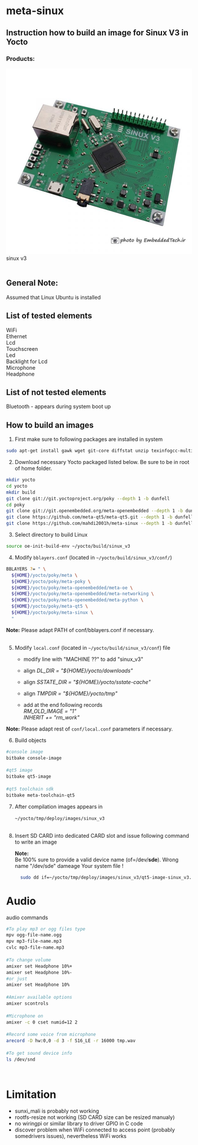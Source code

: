 # meta-sinux

## Instruction how to build an image for Sinux V3 in Yocto

### Products:

![](sinux_v3s_img_top.jpg) <br>
sinux v3 <br>
<br>


## General Note:
Assumed that Linux Ubuntu is installed

## List of tested elements

WiFi <br>
Ethernet <br>
Lcd <br>
Touchscreen <br>
Led  <br>
Backlight for Lcd <br>
Microphone <br>
Headphone <br>

## List of not tested elements

Bluetooth - appears during system boot up <br>

## How to build an images

1. First make sure to following packages are installed in system

```bash
sudo apt-get install gawk wget git-core diffstat unzip texinfogcc-multilib build-essential chrpath socat libsdl1.2-dev xtermlibmpc-dev libgmp3-dev
```

2. Download necessary Yocto packaged listed below. Be sure to be in root of home folder.

```bash
mkdir yocto
cd yocto
mkdir build 
git clone git://git.yoctoproject.org/poky --depth 1 -b dunfell
cd poky
git clone git://git.openembedded.org/meta-openembedded --depth 1 -b dunfell
git clone https://github.com/meta-qt5/meta-qt5.git --depth 1 -b dunfell
git clone https://github.com/mahdi2001h/meta-sinux --depth 1 -b dunfell
```

3. Select directory to build Linux
```bash
source oe-init-build-env ~/yocto/build/sinux_v3
```
4. Modify `bblayers.conf` (located in `~/yocto/build/sinux_v3/conf/`)
```bash
BBLAYERS ?= " \
  ${HOME}/yocto/poky/meta \
  ${HOME}/yocto/poky/meta-poky \
  ${HOME}/yocto/poky/meta-openembedded/meta-oe \
  ${HOME}/yocto/poky/meta-openembedded/meta-networking \
  ${HOME}/yocto/poky/meta-openembedded/meta-python \
  ${HOME}/yocto/poky/meta-qt5 \
  ${HOME}/yocto/poky/meta-sinux \
  "
```
**Note:** Please adapt PATH of conf/bblayers.conf if necessary. <br> <br>

5. Modify `local.conf` (located in `~/yocto/build/sinux_v3/conf`) file

    - modify line with "MACHINE ??" to add "sinux_v3"

    - align *DL_DIR = "${HOME}/yocto/downloads"* <br>

    - align *SSTATE_DIR = "${HOME}/yocto/sstate-cache"* <br>
    
    - align *TMPDIR = "${HOME}/yocto/tmp"* <br>
    
    - add at the end following records <br> 
    *RM_OLD_IMAGE = "1"* <br>
	*INHERIT += "rm_work"* <br>

**Note:** Please adapt rest of `conf/local.conf` parameters if necessary. <br>

6. Build objects
```bash
#console image
bitbake console-image

#qt5 image
bitbake qt5-image

#qt5 toolchain sdk
bitbake meta-toolchain-qt5
```
7. After compilation images appears in

	`~/yocto/tmp/deploy/images/sinux_v3` <br> <br>



8. Insert SD CARD into dedicated CARD slot and issue following command to   write an image

    **Note:** <br>
        Be 100% sure to provide a valid device name (of=/dev/**sde**). Wrong    name "/dev/sde" dameage Your system file ! <br>
   	```bash
  	  sudo dd if=~/yocto/tmp/deploy/images/sinux_v3/qt5-image-sinux_v3.sunxi-sdimg    of=/dev/sde bs=1024
	```


# Audio

audio commands

```bash
#To play mp3 or ogg files type
mpv ogg-file-name.ogg
mpv mp3-file-name.mp3
cvlc mp3-file-name.mp3

#To change volume
amixer set Headphone 10%+
amixer set Headphone 10%-
#or just
amixer set Headphone 10%

#Amixer available options
amixer scontrols

#Microphone on
amixer -c 0 cset numid=12 2

#Record some voice from microphone
arecord -D hw:0,0 -d 3 -f S16_LE -r 16000 tmp.wav

#To get sound device info
ls /dev/snd
```
<br>

# Limitation

- sunxi_mali is probably not working
- rootfs-resize not working (SD CARD size can be resized manualy)
- no wiringpi or similar library to driver GPIO in C code
- discover problem when WiFi connected to access point (probably somedrivers issues), nevertheless WiFi works
